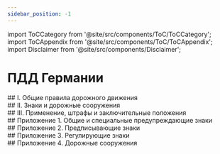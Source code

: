 ```yaml
---
sidebar_position: -1
---
```


import ToCCategory from '@site/src/components/ToC/ToCCategory';
import ToCAppendix from '@site/src/components/ToC/ToCAppendix';
import Disclaimer from '@site/src/components/Disclaimer';


# ПДД Германии

<Disclaimer />

<div className="toc-section">
    ## I. Общие правила дорожного движения
    <ToCCategory path="/docs/general-traffic-rules" />
</div>

<div className="toc-section">
    ## II. Знаки и дорожные сооружения
    <ToCCategory path="/docs/signs-structures" />
</div>

<div className="toc-section">
    ## III. Применение, штрафы и заключительные положения
    <ToCCategory path="/docs/enforcement-penalties" />
</div>
<div className="toc-section">
    ## Приложение 1. Общие и специальные предупреждающие знаки
    <ToCAppendix appendixNumber="1" />
</div>
<div className="toc-section">
    ## Приложение 2. Предписывающие знаки
    <ToCAppendix appendixNumber="2" />
</div>
<div className="toc-section">
    ## Приложение 3. Регулирующие знаки
    <ToCAppendix appendixNumber="3" />
</div>
<div className="toc-section">
    ## Приложение 4. Дорожные сооружения
    <ToCAppendix appendixNumber="4" />
</div>